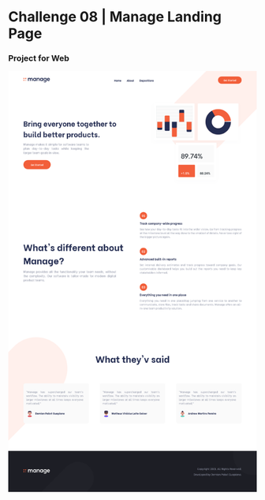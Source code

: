 # Challenge 08 | Manage Landing Page

### Project for Web
![screenshot_web](https://github.com/Guapiano/Front_End_Mentor/blob/master/Challenge_8/screenshots/screenshot_web.png)